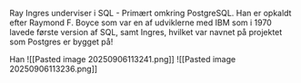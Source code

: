 Ray Ingres underviser i SQL - Primært omkring PostgreSQL. Han er opkaldt efter Raymond F. Boyce som var en af udviklerne med IBM som i 1970 lavede første version af SQL, samt Ingres, hvilket var navnet på projektet som Postgres er bygget på!

Han 
![[Pasted image 20250906113241.png]]
![[Pasted image 20250906113236.png]]